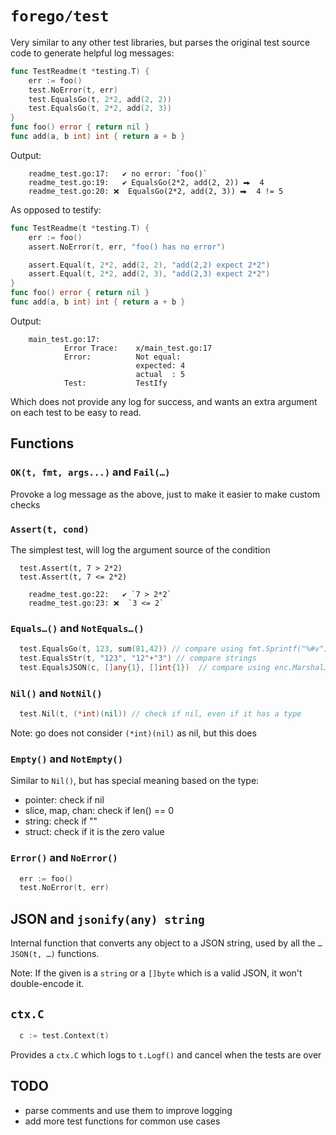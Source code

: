 # `forego/test`

Very similar to any other test libraries, but parses the original test source code to generate helpful log messages:

```go
func TestReadme(t *testing.T) {
	err := foo()
	test.NoError(t, err)
	test.EqualsGo(t, 2*2, add(2, 2))
	test.EqualsGo(t, 2*2, add(2, 3))
}
func foo() error { return nil }
func add(a, b int) int { return a + b }
```

Output:
```
    readme_test.go:17:   ✔ no error: `foo()`
    readme_test.go:19:   ✔ EqualsGo(2*2, add(2, 2)) ⮕  4
    readme_test.go:20: ❌  EqualsGo(2*2, add(2, 3)) ⮕  4 != 5
```

As opposed to testify:

```go
func TestReadme(t *testing.T) {
	err := foo()
	assert.NoError(t, err, "foo() has no error")

	assert.Equal(t, 2*2, add(2, 2), "add(2,2) expect 2*2")
	assert.Equal(t, 2*2, add(2, 3), "add(2,3) expect 2*2")
}
func foo() error { return nil }
func add(a, b int) int { return a + b }
```

Output:
```
    main_test.go:17: 
        	Error Trace:	x/main_test.go:17
        	Error:      	Not equal: 
        	            	expected: 4
        	            	actual  : 5
        	Test:       	TestIfy
```

Which does not provide any log for success, and wants an extra argument on each test to be easy to read.


## Functions

### `OK(t, fmt, args...)` and `Fail(…)`

Provoke a log message as the above, just to make it easier to make custom checks


### `Assert(t, cond)`

The simplest test, will log the argument source of the condition

```
  test.Assert(t, 7 > 2*2)
  test.Assert(t, 7 <= 2*2)
```

```
    readme_test.go:22:   ✔ `7 > 2*2`
    readme_test.go:23: ❌  `3 <= 2`
```


### `Equals…()` and `NotEquals…()`

```go
  test.EqualsGo(t, 123, sum(81,42)) // compare using fmt.Sprintf("%#v")
  test.EqualsStr(t, "123", "12"+"3") // compare strings
  test.EqualsJSON(c, []any{1}, []int{1})  // compare using enc.MarshalJSON()
```


### `Nil()` and `NotNil()`

```go
  test.Nil(t, (*int)(nil)) // check if nil, even if it has a type
```

Note: go does not consider `(*int)(nil)` as nil, but this does


### `Empty()` and `NotEmpty()`

Similar to `Nil()`, but has special meaning based on the type:

* pointer: check if nil
* slice, map, chan: check if len() == 0
* string: check if ""
* struct: check if it is the zero value


### `Error()` and `NoError()`

```go
  err := foo()
  test.NoError(t, err)
```


## JSON and `jsonify(any) string`

Internal function that converts any object to a JSON string, used by all the `…JSON(t, …)` functions.

Note: If the given is a `string` or a `[]byte` which is a valid JSON, it won't double-encode it.


## `ctx.C`

```go
  c := test.Context(t)
```

Provides a `ctx.C` which logs to `t.Logf()` and cancel when the tests are over


## TODO

* parse comments and use them to improve logging
* add more test functions for common use cases
